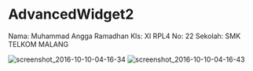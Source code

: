 # AdvancedWidget2

Nama: Muhammad Angga Ramadhan
Kls: XI RPL4
No: 22
Sekolah: SMK TELKOM MALANG

![screenshot_2016-10-10-04-16-34](https://cloud.githubusercontent.com/assets/22186783/19224347/43a6ed30-8eae-11e6-8534-9bfce78b6099.png)
![screenshot_2016-10-10-04-16-43](https://cloud.githubusercontent.com/assets/22186783/19224348/43f3c61e-8eae-11e6-9232-90bd78b61a3e.png)
